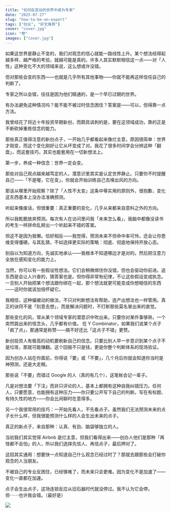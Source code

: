 ```yaml
---
title: "如何在变动的世界中成为专家"
date: "2025-07-27"
slug: "how-to-be-an-expert"
tags: ["创业", "好文推荐"]
cover: "cover.jpg"
icon: "😎"
images: ["cover.jpg"]
---
```

如果这世界是静止不变的，我们对观念的信心就能一路线性上升。某个想法经得起越多样、越严格的考验，就越可能是真的。许多人其实默默相信这一点——对「人性」这种变化不大的领域来说，这么想或许没错。



但对那些会变的东西——也就是几乎所有其他事物——你就不能再这样信任自己的判断了。



专家之所以会错，往往是因为他们精通的，是一个早已过期的世界。



有办法避免这种情况吗？能不能不被过时信念困住？答案是——可以，但得靠一点方法。



我曾经花了将近十年投资早期新创，而颇具讽刺的是，要在这领域成功，靠的正是不断砍掉重练信念的能力。



那些真正值得注意的新创点子，一开始几乎都看起来像烂主意，原因很简单：世界才刚变，而这个变化刚好让它从坏变成了对。我花了很多时间学会分辨这种「翻盘」，而这套技巧，其实也能套用在一切新想法上。



第一步，养成一种信念：世界一定会变。



那些对自己观点越来越笃定的人，潜意识里其实是认定世界静止。只要你不时提醒自己——「不是喔，它在变」，你就会开始训练自己去嗅出风的方向。



那该从哪里开始观察？除了「人性不太变」这条中等实用的原则外，很抱歉，变化这东西基本上没办法准确预测。



听起来像废话，但很重要：真正重要的变化，几乎从来都来自意料之外的方向。



所以我乾脆放弃预测。每次有人在访问里问我「未来怎么看」，我脑中都像没读书的考生一样拼命乱掰出一个听起来不错的答案。



但这不是因为我懒。恰好相反——我觉得，预测未来不但命中率可怜，还会让你思维变得僵硬。与其乱猜，不如选择更实际的策略：彻底、彻底地保持开放心态。



别自以为知道方向，先诚实地承认——我根本不知道哪边才是对的。然后把注意力全放在感知变化的能力上。



当然，你可以有一些假设性想法。它们会稍微绑住你没错，但也会驱动你前进。追东西是会让人兴奋的，猜答案也是。但你得非常有纪律，不让这些假设变成执念。
一旦别人开始把某个想法跟你绑在一起，那个想法就更可能变成你想相信的东西——这时你就该加倍怀疑它。



我相信，这种偏被动的做法，不只对判断想法有帮助，连产出想法也一样管用。真正的诀窍不是「刻意去想」，而是解决问题时，不打断那些莫名冒出来的直觉。



那些变化的风，常从某个领域专家的潜意识中吹出来。只要你对某件事够熟，一个突然跳出来的怪念头，几乎都有价值。
在 Y Combinator，如果我们说某个点子「疯了点」，那通常是称赞——搞不好还比「这点子不错」更赞。



新创投资人有极高的动机要刷新自己的信念。只要比别人早一步意识到某个点子不是垃圾，那就可能赚翻。这个回报不只是钱，更是你整个判断体系的现场验证。



因为创办人站在你面前，你得说「要」或「不要」，几个月后你就会知道你当时是神预测，还是大走眼。



那些说「不要」而错过 Google 的人（真的有几个），这笔帐会记一辈子。



凡是对想法要「下注」而非只评论的人，基本上都拥有这种自我纠错压力。任何人，只要愿意，也能拥有这种压力——你只要公开写下自己的判断。写在有标题、有持久性的地方——你会比闲聊时在意得多。



另一个我很常用的技巧：一开始先看人，不先看点子。虽然我们无法预测未来的点子长什么样，但我很能预测什么样的人会生出未来的点子。



真正的新点子，来自那种：认真、有劲、脑袋够独立的人。



当初我们其实觉得 Airbnb 是烂主意，但我们看得出来——创办人他们是那种「再怪都不会怕」的人，所以我们选择先信人、再信点子，最后押对了。



这招其实通用：想要快一点知道自己什么观念已经过时了？那就去跟那些会打破你观念的人当朋友。



不被自己的专业反困住，已经够难了，而未来只会更难。因为变化不是加速了——变化一直都在加速。



点子会生出点子，这场连锁反应从旧石器时代就没停过。我不认为它会停。
但⋯⋯也许我会错。（最好是）




![](https://prod-files-secure.s3.us-west-2.amazonaws.com/112d0858-5090-4d34-a606-b75eb8d65fd2/46476355-9cf3-4e99-9b7a-3531bc426380/1000202064.png?X-Amz-Algorithm=AWS4-HMAC-SHA256&X-Amz-Content-Sha256=UNSIGNED-PAYLOAD&X-Amz-Credential=ASIAZI2LB466T2WSITBC%2F20250925%2Fus-west-2%2Fs3%2Faws4_request&X-Amz-Date=20250925T044647Z&X-Amz-Expires=3600&X-Amz-Security-Token=IQoJb3JpZ2luX2VjEOX%2F%2F%2F%2F%2F%2F%2F%2F%2F%2FwEaCXVzLXdlc3QtMiJGMEQCIHhAMma9egPrerz0RxghnDNYmW5jf4y10EB%2BUY%2FVbcJ2AiBF1tjHXRkGGIKg1U4RpvyNMb8gDq6Az8NaD8Mwr%2Bgaoyr%2FAwhuEAAaDDYzNzQyMzE4MzgwNSIM%2FkL6SklY3IuiF54QKtwD9KkVEyJncquV73hVqG5328u6PN5oFuvBgV4ecG3E0R1hSZu47QySCeEVOgtuPL7TGJuB7F76mHSn3ZW6pb9t4KaJc8J3LRdljLCOs0rSbZtbVRstzM0CpMjR2y2ssevnWxfhmWwPREp%2BNJqdtLpZiK8Swx%2BjfGR0156bdOZFsdTYMn5lu16FYvAbx1lYfPDL2EQ7ifEX69HD%2Bx%2BGYVqrEocouuJ%2FjVaLOb1EADEy1XKnHwBxgk%2FgvC7IeaJQXfv6%2F2hOHK2zJ5XHh9B%2BRtArHYsjuZYTFqnO8uaL665H00qDgYInpcaQ9tPkZBGVDXr9mlwnWz3VtrEl9UYyq2t08I43FxyAJ7iwV6daQmO%2FKq6yLayjE9dx%2Fq%2FSbw10GvXcO8Zg6FBfTDi%2FYc7t0F%2BP7n5wil8woX%2F2v1In990b9rAKYvyDU12jL90v20MdzvMkUOrA7psJmzDaW1b7mRwA0dARDqzvVK5xBQ6qPFeN0m698xIx1aUPYoU14fI8rFSCL9p5FENIG%2Bcs4Rdllaaiga8zLj0ofoMpVUjdfJeU91xJQcOMAiSnaAmf%2FonbeJOe5P1%2F3JDcPXqpJF73wz1csDVPs003CWBd8Pb%2BD2OyX114eDdxRRDGi06E%2Biww2YjTxgY6pgGQh8K4YPc%2BD5y8eBdBFAWpQnlpnl1oBcC5rhAchr4i6Bz5OuXlfEOm0E%2FbG0hXMBoWqJoD7aTDQD0BF92OfL9kb7k%2BC9I%2BJ38ofKkd8cobMHIViaQspeBJCB7FaWn4X3Ki%2BfD0mum44Jaw8ml2pTNEsc6%2FFUq2A1ppHg5DTvx7Y5Kp7PFb%2FQQNfENA79l%2FXel%2BNeJsCOnyYE2kJiXsU7VUo1L0A9HZ&X-Amz-Signature=dc71a2733cd54a071522342acd14c6ea4259bcb773cfd940e1c63aa1e60c4415&X-Amz-SignedHeaders=host&x-amz-checksum-mode=ENABLED&x-id=GetObject)

